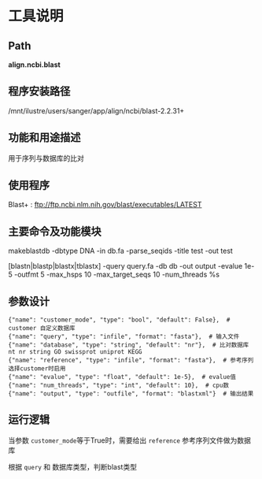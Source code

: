 
工具说明
==========================

Path
-----------

**align.ncbi.blast**

程序安装路径
-----------------------------------

/mnt/ilustre/users/sanger/app/align/ncbi/blast-2.2.31+

功能和用途描述
-----------------------------------

用于序列与数据库的比对

使用程序
-----------------------------------

Blast+ : ftp://ftp.ncbi.nlm.nih.gov/blast/executables/LATEST

主要命令及功能模块
-----------------------------------

makeblastdb -dbtype DNA -in db.fa -parse_seqids -title test -out test

[blastn|blastp|blastx|tblastx] -query query.fa -db db -out output -evalue 1e-5 -outfmt 5 -max_hsps 10 -max_target_seqs 10 -num_threads %s


参数设计
-----------------------------------

```
{"name": "customer_mode", "type": "bool", "default": False},  # customer 自定义数据库
{"name": "query", "type": "infile", "format": "fasta"},  # 输入文件
{"name": "database", "type": "string", "default": "nr"},  # 比对数据库 nt nr string GO swissprot uniprot KEGG
{"name": "reference", "type": "infile", "format": "fasta"},  # 参考序列  选择customer时启用
{"name": "evalue", "type": "float", "default": 1e-5},  # evalue值
{"name": "num_threads", "type": "int", "default": 10},  # cpu数
{"name": "output", "type": "outfile", "format": "blastxml"}  # 输出结果
```

运行逻辑
-----------------------------------

当参数 `customer_mode`等于True时，需要给出 ``reference`` 参考序列文件做为数据库

根据 ``query`` 和 数据库类型，判断blast类型
